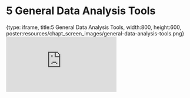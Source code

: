 # 5 General Data Analysis Tools
 
{type: iframe, title:5 General Data Analysis Tools, width:800, height:600, poster:resources/chapt_screen_images/general-data-analysis-tools.png}
![](https://hutchdatascience.org/Choosing_Genomics_Tools/general-data-analysis-tools.html)
 

 
